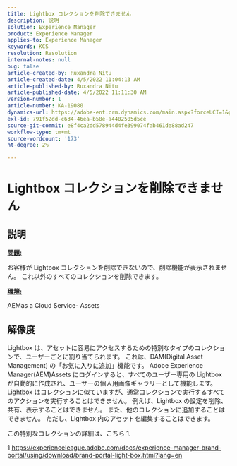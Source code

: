 ```yaml
---
title: Lightbox コレクションを削除できません
description: 説明
solution: Experience Manager
product: Experience Manager
applies-to: Experience Manager
keywords: KCS
resolution: Resolution
internal-notes: null
bug: false
article-created-by: Ruxandra Nitu
article-created-date: 4/5/2022 11:04:13 AM
article-published-by: Ruxandra Nitu
article-published-date: 4/5/2022 11:11:30 AM
version-number: 1
article-number: KA-19080
dynamics-url: https://adobe-ent.crm.dynamics.com/main.aspx?forceUCI=1&pagetype=entityrecord&etn=knowledgearticle&id=970c3b1e-d0b4-ec11-983f-000d3a5d0d94
exl-id: 791f52dd-c634-46ea-b58e-a4402505d5ce
source-git-commit: e8f4ca2dd578944d4fe399074fab461de88ad247
workflow-type: tm+mt
source-wordcount: '173'
ht-degree: 2%

---
```


# Lightbox コレクションを削除できません

## 説明


<u><b>問題:</b></u>

お客様が Lightbox コレクションを削除できないので、削除機能が表示されません。 これ以外のすべてのコレクションを削除できます。

<u><b>環境:</b></u>

AEMas a Cloud Service- Assets


## 解像度


Lightbox は、アセットに容易にアクセスするための特別なタイプのコレクションで、ユーザーごとに割り当てられます。 これは、DAM(Digital Asset Management) の「お気に入りに追加」機能です。 Adobe Experience Manager(AEM)Assets にログインすると、すべてのユーザー専用の Lightbox が自動的に作成され、ユーザーの個人用画像ギャラリーとして機能します。
Lightbox はコレクションに似ていますが、通常コレクションで実行するすべてのアクションを実行することはできません。 例えば、Lightbox の設定を削除、共有、表示することはできません。 また、他のコレクションに追加することはできません。 ただし、Lightbox 内のアセットを編集することはできます。

この特別なコレクションの詳細は、こちら 1.



1 https://experienceleague.adobe.com/docs/experience-manager-brand-portal/using/download/brand-portal-light-box.html?lang=en

